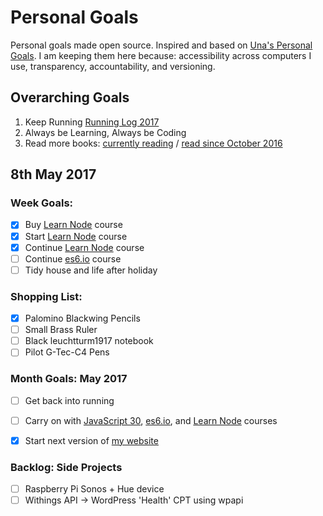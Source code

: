 Personal Goals
==============

Personal goals made open source. Inspired and based on [Una's Personal Goals](https://github.com/una/personal-goals). I am keeping them here because: accessibility across computers I use, transparency, accountability, and versioning.

## Overarching Goals
1. Keep Running [Running Log 2017](/running/2017-weekly.md)
2. Always be Learning, Always be Coding
3. Read more books: [currently reading](/books/books-in-progress.md) / [read since October 2016](/books/books-read.md)

## 8th May 2017

### Week Goals:
- [x] Buy [Learn Node](https://learnnode.com) course
- [x] Start [Learn Node](https://learnnode.com) course
- [x] Continue [Learn Node](https://learnnode.com) course
- [ ] Continue [es6.io](https://es6.io) course
- [ ] Tidy house and life after holiday

### Shopping List:
- [x] Palomino Blackwing Pencils
- [ ] Small Brass Ruler
- [ ] Black leuchtturm1917 notebook
- [ ] Pilot G-Tec-C4 Pens

### Month Goals: May 2017
- [ ] Get back into running
- [ ] Carry on with [JavaScript 30](https://javascript30.com/), [es6.io](https://es6.io), and [Learn Node](https://learnnode.com) courses
- [x] Start next version of [my website](https://big-andy.co.uk)


### Backlog: Side Projects
- [ ] Raspberry Pi Sonos + Hue device
- [ ] Withings API -> WordPress 'Health' CPT using wpapi
